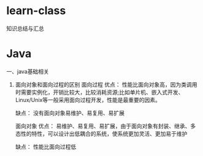 # learn-class
知识总结与汇总

# Java

 一、java基础相关
 1. 面向对象和面向过程的区别
    面向过程
    优点： 性能比面向对象高，因为类调用时需要实例化，开销比较大，比较消耗资源;比如单片机、嵌入式开发、Linux/Unix等一般采用面向过程开发，性能是最重要的因素。

    缺点： 没有面向对象易维护、易复用、易扩展

    面向对象
    优点： 易维护、易复用、易扩展，由于面向对象有封装、继承、多态性的特性，可以设计出低耦合的系统，使系统更加灵活、更加易于维护

    缺点： 性能比面向过程低
